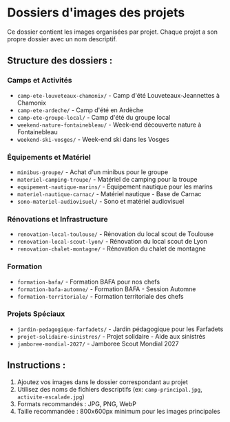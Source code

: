 # Dossiers d'images des projets

Ce dossier contient les images organisées par projet. Chaque projet a son propre dossier avec un nom descriptif.

## Structure des dossiers :

### Camps et Activités
- `camp-ete-louveteaux-chamonix/` - Camp d'été Louveteaux-Jeannettes à Chamonix
- `camp-ete-ardeche/` - Camp d'été en Ardèche
- `camp-ete-groupe-local/` - Camp d'été du groupe local
- `weekend-nature-fontainebleau/` - Week-end découverte nature à Fontainebleau
- `weekend-ski-vosges/` - Week-end ski dans les Vosges

### Équipements et Matériel
- `minibus-groupe/` - Achat d'un minibus pour le groupe
- `materiel-camping-troupe/` - Matériel de camping pour la troupe
- `equipement-nautique-marins/` - Équipement nautique pour les marins
- `materiel-nautique-carnac/` - Matériel nautique - Base de Carnac
- `sono-materiel-audiovisuel/` - Sono et matériel audiovisuel

### Rénovations et Infrastructure
- `renovation-local-toulouse/` - Rénovation du local scout de Toulouse
- `renovation-local-scout-lyon/` - Rénovation du local scout de Lyon
- `renovation-chalet-montagne/` - Rénovation du chalet de montagne

### Formation
- `formation-bafa/` - Formation BAFA pour nos chefs
- `formation-bafa-automne/` - Formation BAFA - Session Automne
- `formation-territoriale/` - Formation territoriale des chefs

### Projets Spéciaux
- `jardin-pedagogique-farfadets/` - Jardin pédagogique pour les Farfadets
- `projet-solidaire-sinistres/` - Projet solidaire - Aide aux sinistrés
- `jamboree-mondial-2027/` - Jamboree Scout Mondial 2027

## Instructions :
1. Ajoutez vos images dans le dossier correspondant au projet
2. Utilisez des noms de fichiers descriptifs (ex: `camp-principal.jpg`, `activite-escalade.jpg`)
3. Formats recommandés : JPG, PNG, WebP
4. Taille recommandée : 800x600px minimum pour les images principales